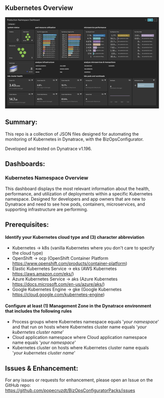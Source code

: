 ## Kubernetes Overview
![Kubernetes Overview](https://raw.githubusercontent.com/popecruzdt/BizOpsConfiguratorPacks/main/screenshots/Kubernetes_Namespace_Overview.png)

## Summary:
This repo is a collection of JSON files designed for automating the monitoring of Kubernetes in Dynatrace, with the BizOpsConfigurator.

Developed and tested on Dynatrace v1.196.

## Dashboards:
### Kubernetes Namespace Overview
This dashboard displays the most relevant information about the health, performance, and utilization of deployments within a specific Kubernetes namespace.  Designed for developers and app owners that are new to Dynatrace and need to see how pods, containers, microservices, and supporting infrastructure are performing.

## Prerequisites:
#### Identify your Kubernetes cloud type and (3) character abbreviation
  * Kubernetes -> k8s (vanilla Kubernetes where you don't care to specify the cloud type)
  * OpenShift -> ocp (OpenShift Container Platform https://www.openshift.com/products/container-platform)
  * Elastic Kubernetes Service -> eks (AWS Kubernetes https://aws.amazon.com/eks/)
  * Azure Kubernetes Service -> aks (Azure Kubernetes https://docs.microsoft.com/en-us/azure/aks/)
  * Google Kubernetes Engine -> gke (Google Kubernetes https://cloud.google.com/kubernetes-engine)
#### Configure at least (1) Management Zone in the Dynatrace environment that includes the following rules
  * Process groups where Kubernetes namespace equals '*your namespace*' and that run on hosts where Kubernetes cluster name equals '*your kubernetes cluster name*'
  * Cloud application namespace where Cloud application namespace name equals '*your namespace*'
  * Kubernetes cluster on hosts where Kubernetes cluster name equals '*your kubernetes cluster name*'

## Issues & Enhancement:
For any issues or requests for enhancement, please open an Issue on the GitHub repo: https://github.com/popecruzdt/BizOpsConfiguratorPacks/issues
